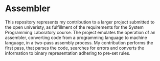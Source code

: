 # Assembler

This repository represents my contribution to a larger project submitted to the open univeristy, as fulfillment of the requirements for the System Programming Laboratory course.
The project emulates the operation of an assembler, converting code from a programming language to machine language, in a two-pass assembly process.
My contribution performs the first pass, that parses the code, searches for errors and converts the information to binary representation adhering to pre-set rules.


